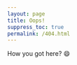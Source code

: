 ```yaml
---
layout: page
title: Oops!
suppress_toc: true
permalink: /404.html
---
```


How you got here? :smile:

